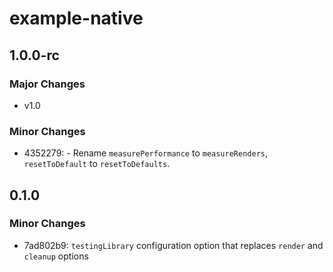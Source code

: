# example-native

## 1.0.0-rc

### Major Changes

- v1.0

### Minor Changes

- 4352279: - Rename `measurePerformance` to `measureRenders`, `resetToDefault` to `resetToDefaults`.

## 0.1.0

### Minor Changes

- 7ad802b9: `testingLibrary` configuration option that replaces `render` and `cleanup` options
